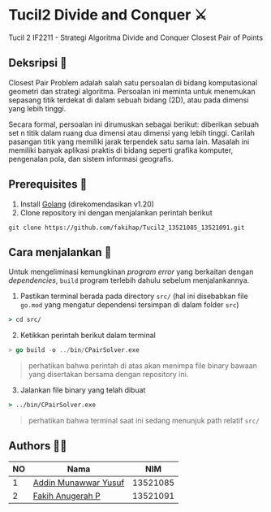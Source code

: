 # Tucil2 Divide and Conquer ⚔️
Tucil 2 IF2211 - Strategi Algoritma Divide and Conquer Closest Pair of Points

## Deksripsi 👑
Closest Pair Problem adalah salah satu persoalan di bidang komputasional geometri dan strategi algoritma. Persoalan ini meminta untuk menemukan sepasang titik terdekat di dalam sebuah bidang (2D), atau pada dimensi yang lebih tinggi.

Secara formal, persoalan ini dirumuskan sebagai berikut: diberikan sebuah set n titik dalam ruang dua dimensi atau dimensi yang lebih tinggi. Carilah pasangan titik yang memiliki jarak terpendek satu sama lain. Masalah ini memiliki banyak aplikasi praktis di bidang seperti grafika komputer, pengenalan pola, dan sistem informasi geografis.


## Prerequisites 🔧
1. Install [Golang](https://go.dev/doc/install) (direkomendasikan v1.20)
2. Clone repository ini dengan menjalankan perintah berikut
```git
git clone https://github.com/fakihap/Tucil2_13521085_13521091.git
```
   

## Cara menjalankan 🚀
Untuk mengeliminasi kemungkinan _program error_ yang berkaitan dengan _dependencies_, `build` program terlebih dahulu sebelum menjalankannya.

1. Pastikan terminal berada pada directory `src/` (hal ini disebabkan file `go.mod` yang mengatur dependensi tersimpan di dalam folder `src`)
```cmd
> cd src/
```
2. Ketikkan perintah berikut dalam terminal
```go
> go build -o ../bin/CPairSolver.exe
```
>perhatikan bahwa perintah di atas akan menimpa file binary bawaan yang disertakan bersama dengan repository ini.

3. Jalankan file binary yang telah dibuat
```cmd
> ../bin/CPairSolver.exe
```
>perhatikan bahwa terminal saat ini sedang menunjuk path relatif `src/`


## Authors 🧑‍💻

| NO | Nama | NIM|
|---|---|---|
|1|[Addin Munawwar Yusuf](https://github.com/moonawar/)|13521085|
|2|[Fakih Anugerah P](https://github.com/fakihap/) |13521091|